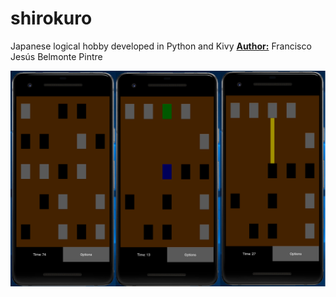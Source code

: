 # shirokuro
Japanese logical hobby developed in Python and Kivy
<b><u>Author:</u></b> Francisco Jesús Belmonte Pintre
<p align="center">
  <img src="https://raw.githubusercontent.com/franloradr/shirokuro/master/images/board.png">
</p>
